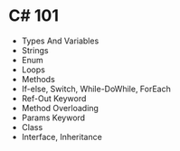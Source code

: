 # C# 101

- Types And Variables
- Strings
- Enum
- Loops
- Methods
- If-else, Switch, While-DoWhile, ForEach
- Ref-Out Keyword
- Method Overloading
- Params Keyword
- Class
- Interface, Inheritance
